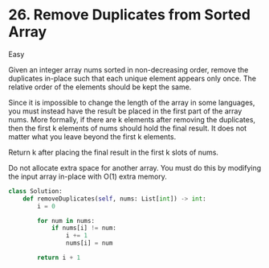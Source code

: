 # 26. Remove Duplicates from Sorted Array

Easy

Given an integer array nums sorted in non-decreasing order, remove the duplicates in-place such that each unique element appears only once. The relative order of the elements should be kept the same.

Since it is impossible to change the length of the array in some languages, you must instead have the result be placed in the first part of the array nums. More formally, if there are k elements after removing the duplicates, then the first k elements of nums should hold the final result. It does not matter what you leave beyond the first k elements.

Return k after placing the final result in the first k slots of nums.

Do not allocate extra space for another array. You must do this by modifying the input array in-place with O(1) extra memory.

```python
class Solution:
    def removeDuplicates(self, nums: List[int]) -> int:
        i = 0

        for num in nums:
            if nums[i] != num:
                i += 1
                nums[i] = num

        return i + 1
```
